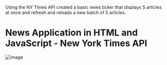 
Using the NY Times API created a basic news ticker that displays 5 articles at once and refresh and reloads a new batch of 5 articles. 



# News Application in HTML and JavaScript - New York Times API
![image](https://user-images.githubusercontent.com/65452005/145519829-ee91d33c-f993-442d-ab91-294c0fa394e0.png)



